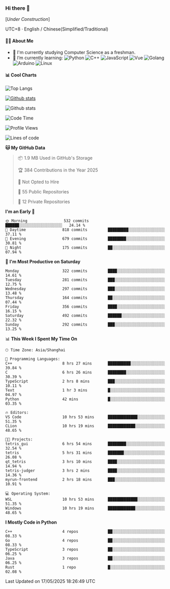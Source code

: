 ### Hi there 👋

\[*Under Construction*\]

UTC+8 · English / Chinese(Simplified/Traditional)

<!--
**NoNormalCreeper/NoNormalCreeper** is a ✨ _special_ ✨ repository because its `README.md` (this file) appears on your GitHub profile.

Here are some ideas to get you started:

- 🔭 I’m currently working on ...
- 🌱 I’m currently learning ...
- 👯 I’m looking to collaborate on ...
- 🤔 I’m looking for help with ...
- 💬 Ask me about ...
- 📫 How to reach me: ...
- 😄 Pronouns: ...
- ⚡ Fun fact: ...
-->

#### 👩‍💻 About Me

- 🏫 I'm currently studying Computer Science as a freshman.
- 🌱 I’m currently learning: 
![Python](https://img.shields.io/badge/-Python-blue?style=flat-square&logo=Python&logoColor=fff)
![C++](https://img.shields.io/badge/-C%2B%2B-00599C?style=flat-square&logo=C%2B%2B&logoColor=fff)
![JavaScript](https://img.shields.io/badge/-JavaScript-ffca18?style=flat-square&logo=JavaScript&logoColor=fff)
![Vue](https://img.shields.io/badge/-Vue-4FC08D?style=flat-square&logo=Vue.js&logoColor=fff)
![Golang](https://img.shields.io/badge/-Go-007d9c?style=flat-square&logo=Go&logoColor=fff)
![Arduino](https://img.shields.io/badge/-Arduino-00979D?style=flat-square&logo=Arduino&logoColor=fff)
![Linux](https://img.shields.io/badge/-Linux-FCC624?style=flat-square&logo=Linux&logoColor=fff)

#### 📊 Cool Charts

![Top Langs](https://readme-stats-zeta-six.vercel.app/api/top-langs/?username=NoNormalCreeper&layout=compact)

[![Github stats](https://readme-stats-zeta-six.vercel.app/api?username=NoNormalCreeper&show=reviews,discussions_started,discussions_answered,prs_merged,prs_merged_percentage)](https://github.com/anuraghazra/github-readme-stats)

![Github stats](https://github-profile-trophy.vercel.app/?username=NoNormalCreeper)


<!--START_SECTION:waka-->
![Code Time](http://img.shields.io/badge/Code%20Time-509%20hrs%209%20mins-blue)

![Profile Views](http://img.shields.io/badge/Profile%20Views-0-blue)

![Lines of code](https://img.shields.io/badge/From%20Hello%20World%20I%27ve%20Written-3.1%20million%20lines%20of%20code-blue)

**🐱 My GitHub Data** 

> 📦 1.9 MB Used in GitHub's Storage 
 > 
> 🏆 384 Contributions in the Year 2025
 > 
> 🚫 Not Opted to Hire
 > 
> 📜 55 Public Repositories 
 > 
> 🔑 12 Private Repositories 
 > 
**I'm an Early 🐤** 

```text
🌞 Morning                532 commits         ██████░░░░░░░░░░░░░░░░░░░   24.14 % 
🌆 Daytime                818 commits         █████████░░░░░░░░░░░░░░░░   37.11 % 
🌃 Evening                679 commits         ████████░░░░░░░░░░░░░░░░░   30.81 % 
🌙 Night                  175 commits         ██░░░░░░░░░░░░░░░░░░░░░░░   07.94 % 
```
📅 **I'm Most Productive on Saturday** 

```text
Monday                   322 commits         ████░░░░░░░░░░░░░░░░░░░░░   14.61 % 
Tuesday                  281 commits         ███░░░░░░░░░░░░░░░░░░░░░░   12.75 % 
Wednesday                297 commits         ███░░░░░░░░░░░░░░░░░░░░░░   13.48 % 
Thursday                 164 commits         ██░░░░░░░░░░░░░░░░░░░░░░░   07.44 % 
Friday                   356 commits         ████░░░░░░░░░░░░░░░░░░░░░   16.15 % 
Saturday                 492 commits         ██████░░░░░░░░░░░░░░░░░░░   22.32 % 
Sunday                   292 commits         ███░░░░░░░░░░░░░░░░░░░░░░   13.25 % 
```


📊 **This Week I Spent My Time On** 

```text
🕑︎ Time Zone: Asia/Shanghai

💬 Programming Languages: 
C++                      8 hrs 27 mins       ██████████░░░░░░░░░░░░░░░   39.84 % 
C                        6 hrs 26 mins       ████████░░░░░░░░░░░░░░░░░   30.39 % 
TypeScript               2 hrs 8 mins        ███░░░░░░░░░░░░░░░░░░░░░░   10.11 % 
Text                     1 hr 3 mins         █░░░░░░░░░░░░░░░░░░░░░░░░   04.97 % 
Python                   42 mins             █░░░░░░░░░░░░░░░░░░░░░░░░   03.35 % 

🔥 Editors: 
VS Code                  10 hrs 53 mins      █████████████░░░░░░░░░░░░   51.35 % 
CLion                    10 hrs 19 mins      ████████████░░░░░░░░░░░░░   48.65 % 

🐱‍💻 Projects: 
tetris_gui               6 hrs 54 mins       ████████░░░░░░░░░░░░░░░░░   32.54 % 
tetris                   5 hrs 31 mins       ███████░░░░░░░░░░░░░░░░░░   26.08 % 
qt_tetris                3 hrs 10 mins       ████░░░░░░░░░░░░░░░░░░░░░   14.94 % 
tetris-judger            3 hrs 2 mins        ████░░░░░░░░░░░░░░░░░░░░░   14.36 % 
myrun-frontend           2 hrs 18 mins       ███░░░░░░░░░░░░░░░░░░░░░░   10.91 % 

💻 Operating System: 
WSL                      10 hrs 53 mins      █████████████░░░░░░░░░░░░   51.35 % 
Windows                  10 hrs 19 mins      ████████████░░░░░░░░░░░░░   48.65 % 
```

**I Mostly Code in Python** 

```text
C++                      4 repos             ██░░░░░░░░░░░░░░░░░░░░░░░   08.33 % 
Go                       4 repos             ██░░░░░░░░░░░░░░░░░░░░░░░   08.33 % 
TypeScript               3 repos             ██░░░░░░░░░░░░░░░░░░░░░░░   06.25 % 
Java                     3 repos             ██░░░░░░░░░░░░░░░░░░░░░░░   06.25 % 
Rust                     1 repo              █░░░░░░░░░░░░░░░░░░░░░░░░   02.08 % 
```




 Last Updated on 17/05/2025 18:26:49 UTC
<!--END_SECTION:waka-->

